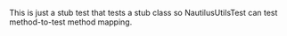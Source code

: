 This is just a stub test that tests a stub class so NautilusUtilsTest can test method-to-test method mapping.